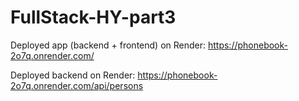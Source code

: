 # FullStack-HY-part3

Deployed app (backend + frontend) on Render:
https://phonebook-2o7q.onrender.com/

Deployed backend on Render: 
https://phonebook-2o7q.onrender.com/api/persons
